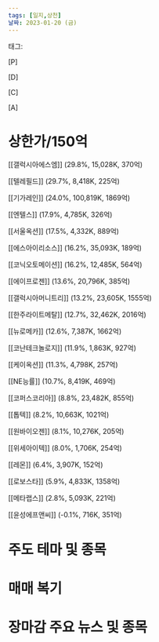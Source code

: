 ```yaml
---
tags: [일지,상천]
날짜: 2023-01-20 (금)
---
```


태그: 

[P]

[D]

[C]

[A]

# 상한가/150억

[[갤럭시아에스엠]] (29.8%, 15,028K, 370억)


[[텔레필드]] (29.7%, 8,418K, 225억)


[[기가레인]] (24.0%, 100,819K, 1869억)

  
  

[[엔텔스]] (17.9%, 4,785K, 326억)

  
  

[[서울옥션]] (17.5%, 4,332K, 889억)

  
  

[[에스아이리소스]] (16.2%, 35,093K, 189억)

  
  

[[코닉오토메이션]] (16.2%, 12,485K, 564억)

  
  

[[에이프로젠]] (13.6%, 20,796K, 385억)

  
  

[[갤럭시아머니트리]] (13.2%, 23,605K, 1555억)

  
  

[[한주라이트메탈]] (12.7%, 32,462K, 2016억)

  
  

[[뉴로메카]] (12.6%, 7,387K, 1662억)

  
  

[[코난테크놀로지]] (11.9%, 1,863K, 927억)

  
  

[[케이옥션]] (11.3%, 4,798K, 257억)

  
  

[[NE능률]] (10.7%, 8,419K, 469억)

  
  

[[코퍼스코리아]] (8.8%, 23,482K, 855억)

  
  

[[톱텍]] (8.2%, 10,663K, 1021억)

  
  

[[원바이오젠]] (8.1%, 10,276K, 205억)

  
  

[[위세아이텍]] (8.0%, 1,706K, 254억)

  
  

[[레몬]] (6.4%, 3,907K, 152억)

  
  

[[로보스타]] (5.9%, 4,833K, 1358억)

  
  

[[메타랩스]] (2.8%, 5,093K, 221억)

  
  

[[윤성에프앤씨]] (-0.1%, 716K, 351억)

  

# 주도 테마 및 종목

  
  

# 매매 복기

  
  

# 장마감 주요 뉴스 및 종목